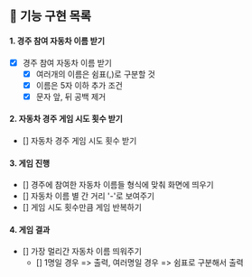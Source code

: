 ## 🚀 기능 구현 목록

#### 1. 경주 참여 자동차 이름 받기

- [x] 경주 참여 자동차 이름 받기
  - [x] 여러개의 이름은 쉼표(,)로 구분할 것
  - [x] 이름은 5자 이하
        추가 조건
  - [x] 문자 앞, 뒤 공백 제거

#### 2. 자동차 경주 게임 시도 횟수 받기

- [] 자동차 경주 게임 시도 횟수 받기

#### 3. 게임 진행

- [] 경주에 참여한 자동차 이름들 형식에 맞춰 화면에 띄우기
- [] 자동차 이름 별 간 거리 '-'로 보여주기
- [] 게임 시도 횟수만큼 게임 반복하기

#### 4. 게임 결과

- [] 가장 멀리간 자동차 이름 띄워주기
  - [] 1명일 경우 => 출력, 여러명일 경우 => 쉼표로 구분해서 출력
